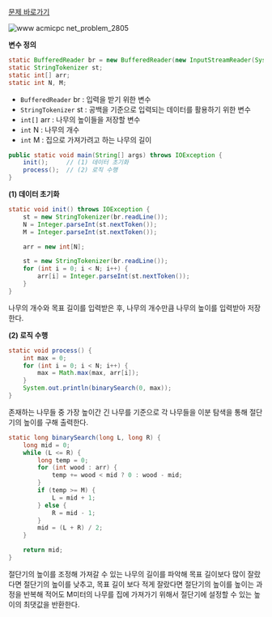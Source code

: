 [문제 바로가기](https://www.acmicpc.net/problem/2805)

![www acmicpc net_problem_2805](https://user-images.githubusercontent.com/78605779/194870491-8ef39dcd-3a3f-466c-a69f-3f41931dbdb6.png)

**변수 정의**

```java
static BufferedReader br = new BufferedReader(new InputStreamReader(System.in));
static StringTokenizer st;
static int[] arr;
static int N, M;
```

- `BufferedReader` br : 입력을 받기 위한 변수
- `StringTokenizer` st : 공백을 기준으로 입력되는 데이터를 활용하기 위한 변수
- `int[]` arr : 나무의 높이들을 저장할 변수
- `int` N : 나무의 개수
- `int` M : 집으로 가져가려고 하는 나무의 길이

```java
public static void main(String[] args) throws IOException {
    init();     // (1) 데이터 초기화
    process();  // (2) 로직 수행
}
```

**(1) 데이터 초기화**

```java
static void init() throws IOException {
    st = new StringTokenizer(br.readLine());
    N = Integer.parseInt(st.nextToken());
    M = Integer.parseInt(st.nextToken());

    arr = new int[N];

    st = new StringTokenizer(br.readLine());
    for (int i = 0; i < N; i++) {
        arr[i] = Integer.parseInt(st.nextToken());
    }
}
```

나무의 개수와 목표 길이를 입력받은 후, 나무의 개수만큼 나무의 높이를 입력받아 저장한다.

**(2) 로직 수행**

```java
static void process() {
    int max = 0;
    for (int i = 0; i < N; i++) {
        max = Math.max(max, arr[i]);
    }
    System.out.println(binarySearch(0, max));
}
```

존재하는 나무들 중 가장 높이간 긴 나무를 기준으로 각 나무들을 이분 탐색을 통해 절단기의 높이를 구해 출력한다.

```java
static long binarySearch(long L, long R) {
    long mid = 0;
    while (L <= R) {
        long temp = 0;
        for (int wood : arr) {
            temp += wood < mid ? 0 : wood - mid;
        }
        if (temp >= M) {
            L = mid + 1;
        } else {
            R = mid - 1;
        }
        mid = (L + R) / 2;
    }

    return mid;
}
```

절단기의 높이를 조정해 가져갈 수 있는 나무의 길이를 파악해 목표 길이보다 많이 잘랐다면 절단기의 높이를 낮추고, 목표 길이 보다 적게 잘랐다면 절단기의 높이를 높이는 과정을 반복해 적어도 M미터의 나무를 집에 가져가기 위해서 절단기에 설정할 수 있는 높이의 최댓값을 반환한다.